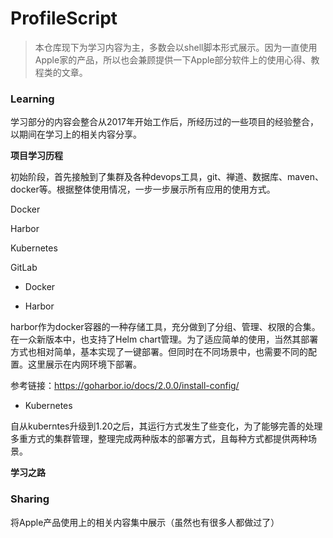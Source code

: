# ProfileScript
> 本仓库现下为学习内容为主，多数会以shell脚本形式展示。因为一直使用Apple家的产品，所以也会兼顾提供一下Apple部分软件上的使用心得、教程类的文章。



### Learning

学习部分的内容会整合从2017年开始工作后，所经历过的一些项目的经验整合，以期间在学习上的相关内容分享。

**项目学习历程**

初始阶段，首先接触到了集群及各种devops工具，git、禅道、数据库、maven、docker等。根据整体使用情况，一步一步展示所有应用的使用方式。

Docker

Harbor

Kubernetes

GitLab

* Docker

  

* Harbor

harbor作为docker容器的一种存储工具，充分做到了分组、管理、权限的合集。在一众新版本中，也支持了Helm chart管理。为了适应简单的使用，当然其部署方式也相对简单，基本实现了一键部署。但同时在不同场景中，也需要不同的配置。这里展示在内网环境下部署。

参考链接：https://goharbor.io/docs/2.0.0/install-config/



* Kubernetes

自从kuberntes升级到1.20之后，其运行方式发生了些变化，为了能够完善的处理多重方式的集群管理，整理完成两种版本的部署方式，且每种方式都提供两种场景。





**学习之路**



### Sharing

将Apple产品使用上的相关内容集中展示（虽然也有很多人都做过了）